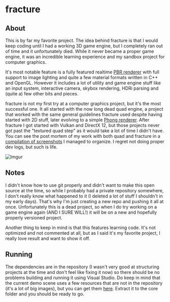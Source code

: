 # fracture

## About
This is by far my favorite project. The idea behind fracture is that I would keep coding until I had a working 3D game engine, but I completely ran out of time and it unfortunately died. While it never became a proper game engine, it was an incredible learning experience and my sandbox project for computer graphics.

It's most notable feature is a fully featured realtime [PBR renderer](https://learnopengl.com/PBR/Theory) with full support to image lighting and quite a few material formats written in C++ and OpenGL. However it includes a lot of utility and game engine stuff like an input system, interactive camera, skybox rendering, HDRi parsing and (quite a) few other bits and pieces.

fracture is not my first try at a computer graphics project, but it's the most successful one. It all started with the now long dead quad engine, a project that worked with the same general guidelines fracture used despite having started with 2D stuff, later evolving to a simple [Phong renderer](https://en.wikipedia.org/wiki/Phong_shading). After fracture I got started with Vulkan and DirectX 12, but those projects never got past the "textured quad step" as it would take a lot of time I didn't have. You can see the post mortem of my work with both quad and fracture in a [compilation of screenshots](https://drive.google.com/open?id=1XOsMyruCvqrSk1IU5NmDcmGa469j4wg6) I managed  to organize. I regret not doing proper dev logs, but such is life.

![Imgur](https://i.imgur.com/KfNVOMD.jpg)

## Notes
I didn't know how to use git properly and didn't want to make this open source at the time, so while I probably had a private repository somewhere, I don't really know what happened to it (I deleted a lot of stuff I shouldn't in my early days). That's why I'm just creating a new repo and pushing it all at once. Unfortunately  this is a dead project, so when I do try working on a game engine again (AND I SURE WILL!) it will be on a new and hopefully properly versioned project.

Another thing to keep in mind is that this features learning code. It's not optimized and not commented at all, but as I said it's my favorite project, I really love result and want to show it off.

## Running
The dependencies are in the repository (I wasn't very good at structuring projects at the time and don't feel like fixing it now) so there should be no problems building and running it using Visual Studio. Do keep in mind that the current demo scene uses a few resources that are not in the repository (it's a lot of big images), but you can get them [here](https://drive.google.com/file/d/1aiTnfZPEiXw-vUuIITkP5BoFH9aY-BMF/view?usp=sharing). Extract it to the core folder and you should be ready to go.